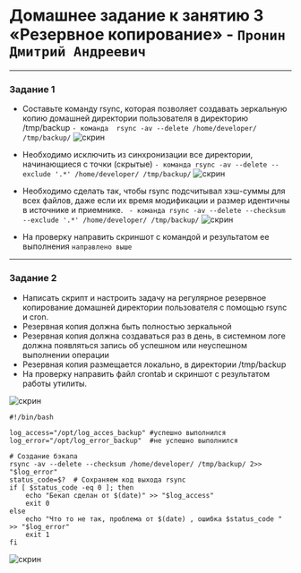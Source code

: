 # Домашнее задание к занятию 3 «Резервное копирование» - `Пронин Дмитрий Андреевич`

---

### Задание 1

* Составьте команду rsync, которая позволяет создавать зеркальную копию домашней директории пользователя в директорию /tmp/backup
``` - команда  rsync -av --delete /home/developer/ /tmp/backup/ ```
![скрин](https://github.com/dmitriypronin48/fork-cicd/blob/main/img/z1-1.jpg)

* Необходимо исключить из синхронизации все директории, начинающиеся с точки (скрытые)
  ``` - команда rsync -av --delete --exclude '.*' /home/developer/ /tmp/backup/ ```
![скрин](https://github.com/dmitriypronin48/fork-cicd/blob/main/img/z1-2.jpg)

* Необходимо сделать так, чтобы rsync подсчитывал хэш-суммы для всех файлов, даже если их время модификации и размер идентичны в источнике и приемнике.
``` - команда rsync -av --delete --checksum --exclude '.*' /home/developer/ /tmp/backup/```
![скрин](https://github.com/dmitriypronin48/fork-cicd/blob/main/img/z1-3.jpg)

* На проверку направить скриншот с командой и результатом ее выполнения
``` направлено выше ```




---

### Задание 2



* Написать скрипт и настроить задачу на регулярное резервное копирование домашней директории пользователя с помощью rsync и cron.
* Резервная копия должна быть полностью зеркальной
* Резервная копия должна создаваться раз в день, в системном логе должна появляться запись об успешном или неуспешном выполнении операции
* Резервная копия размещается локально, в директории /tmp/backup
* На проверку направить файл crontab и скриншот с результатом работы утилиты.

![скрин](https://github.com/dmitriypronin48/fork-cicd/blob/main/img/z2-1.jpg)

```
#!/bin/bash

log_access="/opt/log_acces_backup" #успешно выполнился
log_error="/opt/log_error_backup"  #не успешно выполнился

# Создание бэкапа
rsync -av --delete --checksum /home/developer/ /tmp/backup/ 2>> "$log_error"
status_code=$?  # Сохраняем код выхода rsync
if [ $status_code -eq 0 ]; then
    echo "Бекап сделан от $(date)" >> "$log_access"
    exit 0
else
    echo "Что то не так, проблема от $(date) , ошибка $status_code " >> "$log_error"
    exit 1
fi
```
![скрин](https://github.com/dmitriypronin48/fork-cicd/blob/main/img/z2-2.jpg)
